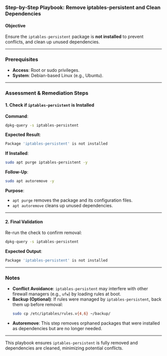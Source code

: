 ### Step-by-Step Playbook: Remove iptables-persistent and Clean Dependencies  

#### **Objective**  
Ensure the `iptables-persistent` package is **not installed** to prevent conflicts, and clean up unused dependencies.  

---

### **Prerequisites**  
- **Access**: Root or sudo privileges.  
- **System**: Debian-based Linux (e.g., Ubuntu).  

---

### **Assessment & Remediation Steps**  

#### **1. Check if `iptables-persistent` is Installed**  
**Command**:  
```bash  
dpkg-query -s iptables-persistent  
```  
**Expected Result**:  
```bash  
Package 'iptables-persistent' is not installed  
```  

**If Installed**:  
```bash  
sudo apt purge iptables-persistent -y  
```  
**Follow-Up**:  
```bash  
sudo apt autoremove -y  
```  
**Purpose**:  
- `apt purge` removes the package and its configuration files.  
- `apt autoremove` cleans up unused dependencies.  

---

#### **2. Final Validation**  
Re-run the check to confirm removal:  
```bash  
dpkg-query -s iptables-persistent  
```  
**Expected Output**:  
```bash  
Package 'iptables-persistent' is not installed  
```  

---

### **Notes**  
- **Conflict Avoidance**: `iptables-persistent` may interfere with other firewall managers (e.g., `ufw`) by loading rules at boot.  
- **Backup (Optional)**: If rules were managed by `iptables-persistent`, back them up before removal:  
  ```bash  
  sudo cp /etc/iptables/rules.v{4,6} ~/backup/  
  ```  
- **Autoremove**: This step removes orphaned packages that were installed as dependencies but are no longer needed.  

---

This playbook ensures `iptables-persistent` is fully removed and dependencies are cleaned, minimizing potential conflicts.
